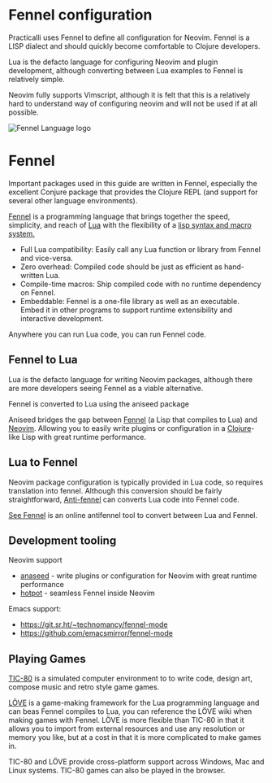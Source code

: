 # Fennel configuration

Practicalli uses Fennel to define all configuration for Neovim.  Fennel is a LISP dialect and should quickly become comfortable to Clojure developers.

Lua is the defacto language for configuring Neovim and plugin development, although converting between Lua examples to Fennel is relatively simple.

Neovim fully supports Vimscript, although it is felt that this is a relatively hard to understand way of configuring neovim and will not be used if at all possible.

![Fennel Language logo](https://fennel-lang.org/logo.svg)


# Fennel

Important packages used in this guide are written in Fennel, especially the excellent Conjure package that provides the Clojure REPL (and support for several other language environments).

[Fennel](https://fennel-lang.org/) is a programming language that brings together the speed, simplicity, and reach of [Lua](https://www.lua.org/) with the flexibility of a [lisp syntax and macro system.](https://en.wikipedia.org/wiki/Lisp_(programming_language))

* Full Lua compatibility: Easily call any Lua function or library from Fennel and vice-versa.
* Zero overhead: Compiled code should be just as efficient as hand-written Lua.
* Compile-time macros: Ship compiled code with no runtime dependency on Fennel.
* Embeddable: Fennel is a one-file library as well as an executable. Embed it in other programs to support runtime extensibility and interactive development.

Anywhere you can run Lua code, you can run Fennel code.


## Fennel to Lua

Lua is the defacto language for writing Neovim packages, although there are more developers seeing Fennel as a viable alternative.

Fennel is converted to Lua using the aniseed package

Aniseed bridges the gap between [Fennel](https://fennel-lang.org/) (a Lisp that compiles to Lua) and [Neovim](https://neovim.io/). Allowing you to easily write plugins or configuration in a [Clojure](https://clojure.org/)-like Lisp with great runtime performance.


## Lua to Fennel

Neovim package configuration is typically provided in Lua code, so requires translation into fennel.  Although this conversion should be fairly straightforward, [Anti-fennel](https://git.sr.ht/~technomancy/antifennel) can converts Lua code into Fennel code.

[See Fennel](https://fennel-lang.org/see) is an online antifennel tool to convert between Lua and Fennel.


## Development tooling

Neovim support

* [anaseed](https://github.com/Olical/aniseed) - write plugins or configuration for Neovim with great runtime performance
* [hotpot](https://github.com/rktjmp/hotpot.nvim) - seamless Fennel inside Neovim

Emacs support:

* https://git.sr.ht/~technomancy/fennel-mode
* https://github.com/emacsmirror/fennel-mode


## Playing Games

[TIC-80](https://tic80.com/) is a simulated computer environment to to write code, design art, compose music and retro style game games.

[LÖVE](https://love2d.org/) is a game-making framework for the Lua programming language and can beas Fennel compiles to Lua, you can reference the LÖVE wiki when making games with Fennel. LÖVE is more flexible than TIC-80 in that it allows you to import from external resources and use any resolution or memory you like, but at a cost in that it is more complicated to make games in.

TIC-80 and LÖVE provide cross-platform support across Windows, Mac and Linux systems. TIC-80 games can also be played in the browser.
